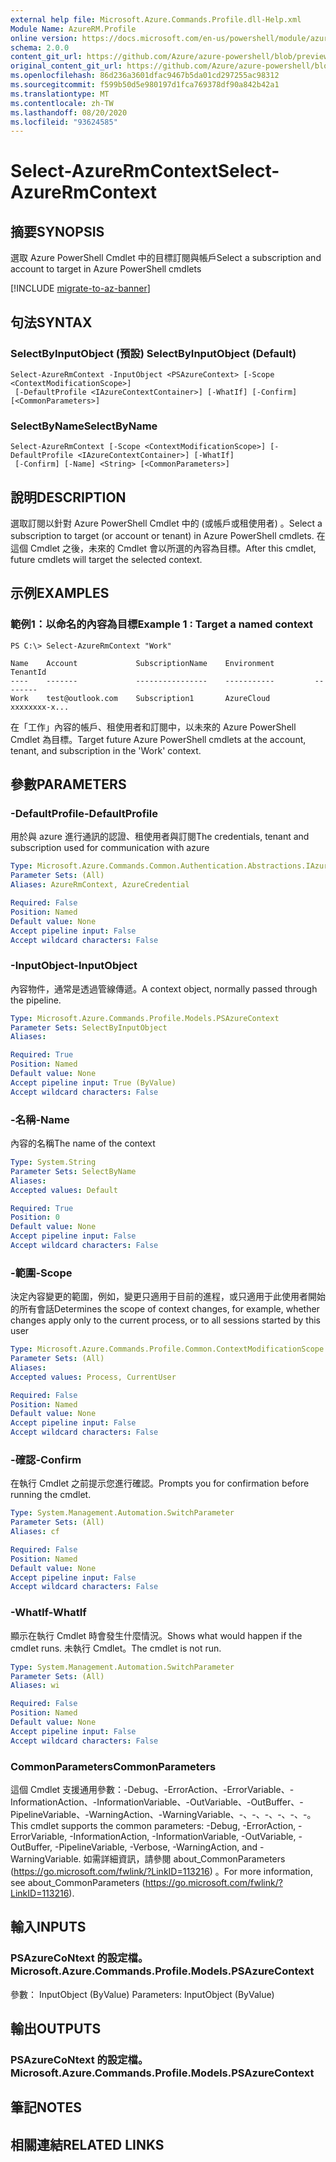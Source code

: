 ```yaml
---
external help file: Microsoft.Azure.Commands.Profile.dll-Help.xml
Module Name: AzureRM.Profile
online version: https://docs.microsoft.com/en-us/powershell/module/azurerm.profile/select-azurermcontext
schema: 2.0.0
content_git_url: https://github.com/Azure/azure-powershell/blob/preview/src/ResourceManager/Profile/Commands.Profile/help/Select-AzureRmContext.md
original_content_git_url: https://github.com/Azure/azure-powershell/blob/preview/src/ResourceManager/Profile/Commands.Profile/help/Select-AzureRmContext.md
ms.openlocfilehash: 86d236a3601dfac9467b5da01cd297255ac98312
ms.sourcegitcommit: f599b50d5e980197d1fca769378df90a842b42a1
ms.translationtype: MT
ms.contentlocale: zh-TW
ms.lasthandoff: 08/20/2020
ms.locfileid: "93624585"
---
```

# <span data-ttu-id="4b022-101">Select-AzureRmContext</span><span class="sxs-lookup"><span data-stu-id="4b022-101">Select-AzureRmContext</span></span>

## <span data-ttu-id="4b022-102">摘要</span><span class="sxs-lookup"><span data-stu-id="4b022-102">SYNOPSIS</span></span>
<span data-ttu-id="4b022-103">選取 Azure PowerShell Cmdlet 中的目標訂閱與帳戶</span><span class="sxs-lookup"><span data-stu-id="4b022-103">Select a subscription and account to target in Azure PowerShell cmdlets</span></span>

[!INCLUDE [migrate-to-az-banner](../../includes/migrate-to-az-banner.md)]

## <span data-ttu-id="4b022-104">句法</span><span class="sxs-lookup"><span data-stu-id="4b022-104">SYNTAX</span></span>

### <span data-ttu-id="4b022-105">SelectByInputObject (預設) </span><span class="sxs-lookup"><span data-stu-id="4b022-105">SelectByInputObject (Default)</span></span>
```
Select-AzureRmContext -InputObject <PSAzureContext> [-Scope <ContextModificationScope>]
 [-DefaultProfile <IAzureContextContainer>] [-WhatIf] [-Confirm] [<CommonParameters>]
```

### <span data-ttu-id="4b022-106">SelectByName</span><span class="sxs-lookup"><span data-stu-id="4b022-106">SelectByName</span></span>
```
Select-AzureRmContext [-Scope <ContextModificationScope>] [-DefaultProfile <IAzureContextContainer>] [-WhatIf]
 [-Confirm] [-Name] <String> [<CommonParameters>]
```

## <span data-ttu-id="4b022-107">說明</span><span class="sxs-lookup"><span data-stu-id="4b022-107">DESCRIPTION</span></span>
<span data-ttu-id="4b022-108">選取訂閱以針對 Azure PowerShell Cmdlet 中的 (或帳戶或租使用者) 。</span><span class="sxs-lookup"><span data-stu-id="4b022-108">Select a  subscription to target (or account or tenant) in Azure PowerShell cmdlets.</span></span>  <span data-ttu-id="4b022-109">在這個 Cmdlet 之後，未來的 Cmdlet 會以所選的內容為目標。</span><span class="sxs-lookup"><span data-stu-id="4b022-109">After this cmdlet, future cmdlets will target the selected context.</span></span>

## <span data-ttu-id="4b022-110">示例</span><span class="sxs-lookup"><span data-stu-id="4b022-110">EXAMPLES</span></span>

### <span data-ttu-id="4b022-111">範例1：以命名的內容為目標</span><span class="sxs-lookup"><span data-stu-id="4b022-111">Example 1 : Target a named context</span></span>
```
PS C:\> Select-AzureRmContext "Work"

Name    Account             SubscriptionName    Environment         TenantId
----    -------             ----------------    -----------         --------
Work    test@outlook.com    Subscription1       AzureCloud          xxxxxxxx-x...
```

<span data-ttu-id="4b022-112">在「工作」內容的帳戶、租使用者和訂閱中，以未來的 Azure PowerShell Cmdlet 為目標。</span><span class="sxs-lookup"><span data-stu-id="4b022-112">Target future Azure PowerShell cmdlets at the account, tenant, and subscription in the 'Work' context.</span></span>

## <span data-ttu-id="4b022-113">參數</span><span class="sxs-lookup"><span data-stu-id="4b022-113">PARAMETERS</span></span>

### <span data-ttu-id="4b022-114">-DefaultProfile</span><span class="sxs-lookup"><span data-stu-id="4b022-114">-DefaultProfile</span></span>
<span data-ttu-id="4b022-115">用於與 azure 進行通訊的認證、租使用者與訂閱</span><span class="sxs-lookup"><span data-stu-id="4b022-115">The credentials, tenant and subscription used for communication with azure</span></span>

```yaml
Type: Microsoft.Azure.Commands.Common.Authentication.Abstractions.IAzureContextContainer
Parameter Sets: (All)
Aliases: AzureRmContext, AzureCredential

Required: False
Position: Named
Default value: None
Accept pipeline input: False
Accept wildcard characters: False
```

### <span data-ttu-id="4b022-116">-InputObject</span><span class="sxs-lookup"><span data-stu-id="4b022-116">-InputObject</span></span>
<span data-ttu-id="4b022-117">內容物件，通常是透過管線傳遞。</span><span class="sxs-lookup"><span data-stu-id="4b022-117">A context object, normally passed through the pipeline.</span></span>

```yaml
Type: Microsoft.Azure.Commands.Profile.Models.PSAzureContext
Parameter Sets: SelectByInputObject
Aliases:

Required: True
Position: Named
Default value: None
Accept pipeline input: True (ByValue)
Accept wildcard characters: False
```

### <span data-ttu-id="4b022-118">-名稱</span><span class="sxs-lookup"><span data-stu-id="4b022-118">-Name</span></span>
<span data-ttu-id="4b022-119">內容的名稱</span><span class="sxs-lookup"><span data-stu-id="4b022-119">The name of the context</span></span>

```yaml
Type: System.String
Parameter Sets: SelectByName
Aliases:
Accepted values: Default

Required: True
Position: 0
Default value: None
Accept pipeline input: False
Accept wildcard characters: False
```

### <span data-ttu-id="4b022-120">-範圍</span><span class="sxs-lookup"><span data-stu-id="4b022-120">-Scope</span></span>
<span data-ttu-id="4b022-121">決定內容變更的範圍，例如，變更只適用于目前的進程，或只適用于此使用者開始的所有會話</span><span class="sxs-lookup"><span data-stu-id="4b022-121">Determines the scope of context changes, for example, whether changes apply only to the current process, or to all sessions started by this user</span></span>

```yaml
Type: Microsoft.Azure.Commands.Profile.Common.ContextModificationScope
Parameter Sets: (All)
Aliases:
Accepted values: Process, CurrentUser

Required: False
Position: Named
Default value: None
Accept pipeline input: False
Accept wildcard characters: False
```

### <span data-ttu-id="4b022-122">-確認</span><span class="sxs-lookup"><span data-stu-id="4b022-122">-Confirm</span></span>
<span data-ttu-id="4b022-123">在執行 Cmdlet 之前提示您進行確認。</span><span class="sxs-lookup"><span data-stu-id="4b022-123">Prompts you for confirmation before running the cmdlet.</span></span>

```yaml
Type: System.Management.Automation.SwitchParameter
Parameter Sets: (All)
Aliases: cf

Required: False
Position: Named
Default value: None
Accept pipeline input: False
Accept wildcard characters: False
```

### <span data-ttu-id="4b022-124">-WhatIf</span><span class="sxs-lookup"><span data-stu-id="4b022-124">-WhatIf</span></span>
<span data-ttu-id="4b022-125">顯示在執行 Cmdlet 時會發生什麼情況。</span><span class="sxs-lookup"><span data-stu-id="4b022-125">Shows what would happen if the cmdlet runs.</span></span>
<span data-ttu-id="4b022-126">未執行 Cmdlet。</span><span class="sxs-lookup"><span data-stu-id="4b022-126">The cmdlet is not run.</span></span>

```yaml
Type: System.Management.Automation.SwitchParameter
Parameter Sets: (All)
Aliases: wi

Required: False
Position: Named
Default value: None
Accept pipeline input: False
Accept wildcard characters: False
```

### <span data-ttu-id="4b022-127">CommonParameters</span><span class="sxs-lookup"><span data-stu-id="4b022-127">CommonParameters</span></span>
<span data-ttu-id="4b022-128">這個 Cmdlet 支援通用參數：-Debug、-ErrorAction、-ErrorVariable、-InformationAction、-InformationVariable、-OutVariable、-OutBuffer、-PipelineVariable、-WarningAction、-WarningVariable、-、-、-、-、-、-。</span><span class="sxs-lookup"><span data-stu-id="4b022-128">This cmdlet supports the common parameters: -Debug, -ErrorAction, -ErrorVariable, -InformationAction, -InformationVariable, -OutVariable, -OutBuffer, -PipelineVariable, -Verbose, -WarningAction, and -WarningVariable.</span></span> <span data-ttu-id="4b022-129">如需詳細資訊，請參閱 about_CommonParameters (https://go.microsoft.com/fwlink/?LinkID=113216) 。</span><span class="sxs-lookup"><span data-stu-id="4b022-129">For more information, see about_CommonParameters (https://go.microsoft.com/fwlink/?LinkID=113216).</span></span>

## <span data-ttu-id="4b022-130">輸入</span><span class="sxs-lookup"><span data-stu-id="4b022-130">INPUTS</span></span>

### <span data-ttu-id="4b022-131">PSAzureCoNtext 的設定檔。</span><span class="sxs-lookup"><span data-stu-id="4b022-131">Microsoft.Azure.Commands.Profile.Models.PSAzureContext</span></span>
<span data-ttu-id="4b022-132">參數： InputObject (ByValue) </span><span class="sxs-lookup"><span data-stu-id="4b022-132">Parameters: InputObject (ByValue)</span></span>

## <span data-ttu-id="4b022-133">輸出</span><span class="sxs-lookup"><span data-stu-id="4b022-133">OUTPUTS</span></span>

### <span data-ttu-id="4b022-134">PSAzureCoNtext 的設定檔。</span><span class="sxs-lookup"><span data-stu-id="4b022-134">Microsoft.Azure.Commands.Profile.Models.PSAzureContext</span></span>

## <span data-ttu-id="4b022-135">筆記</span><span class="sxs-lookup"><span data-stu-id="4b022-135">NOTES</span></span>

## <span data-ttu-id="4b022-136">相關連結</span><span class="sxs-lookup"><span data-stu-id="4b022-136">RELATED LINKS</span></span>
